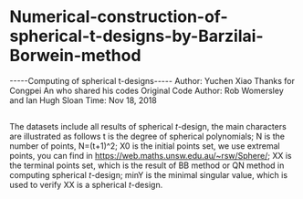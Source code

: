 # Numerical-construction-of-spherical-t-designs-by-Barzilai-Borwein-method
-----Computing of spherical t-designs-----
Author: Yuchen Xiao
Thanks for Congpei An who shared his codes
Original Code Author: Rob Womersley and Ian Hugh Sloan
Time: Nov 18, 2018
##
The datasets include all results of spherical $t$-design, the main characters are illustrated as follows
t is the degree of spherical polynomials;
N is the number of points, N=(t+1)^2;
X0 is the initial points set, we use extremal points, you can find in https://web.maths.unsw.edu.au/~rsw/Sphere/;
XX is the terminal points set, which is the result of BB method or QN method in computing spherical $t$-design;
minY is the minimal singular value, which is used to verify XX is a spherical $t$-design.
